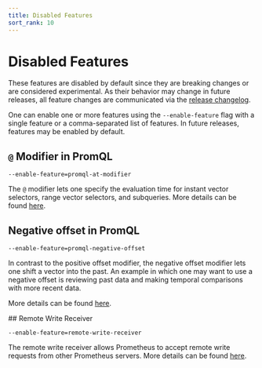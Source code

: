 ```yaml
---
title: Disabled Features
sort_rank: 10
---
```


# Disabled Features

These features are disabled by default since they are breaking changes or are
considered experimental.  As their behavior may change in future releases,
all feature changes are communicated via the [release
changelog](https://github.com/prometheus/prometheus/blob/master/CHANGELOG.md).

One can enable one or more features using the `--enable-feature` flag with a
single feature or a comma-separated list of features. In future releases,
features may be enabled by default.

## `@` Modifier in PromQL

`--enable-feature=promql-at-modifier`

The `@` modifier lets one specify the evaluation time for instant vector
selectors, range vector selectors, and subqueries. More details can be found
[here](querying/basics.md#-modifier).

## Negative offset in PromQL

`--enable-feature=promql-negative-offset`

In contrast to the positive offset modifier, the negative offset modifier lets
one shift a vector into the past.  An example in which one may want to use a
negative offset is reviewing past data and making temporal comparisons with
more recent data.

More details can be found [here](querying/basics.md#offset-modifier).

## Remote Write Receiver

`--enable-feature=remote-write-receiver`

The remote write receiver allows Prometheus to accept remote write requests from other Prometheus servers. More details can be found [here](storage.md#overview).

